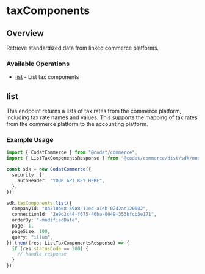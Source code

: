 # taxComponents

## Overview

Retrieve standardized data from linked commerce platforms.

### Available Operations

* [list](#list) - List tax components

## list

This endpoint returns a lists of tax rates from the commerce platform, including tax rate names and values. This supports the mapping of tax rates from the commerce platform to the accounting platform.

### Example Usage

```typescript
import { CodatCommerce } from "@codat/commerce";
import { ListTaxComponentsResponse } from "@codat/commerce/dist/sdk/models/operations";

const sdk = new CodatCommerce({
  security: {
    authHeader: "YOUR_API_KEY_HERE",
  },
});

sdk.taxComponents.list({
  companyId: "8a210b68-6988-11ed-a1eb-0242ac120002",
  connectionId: "2e9d2c44-f675-40ba-8049-353bfcb5e171",
  orderBy: "-modifiedDate",
  page: 1,
  pageSize: 100,
  query: "illum",
}).then((res: ListTaxComponentsResponse) => {
  if (res.statusCode == 200) {
    // handle response
  }
});
```
